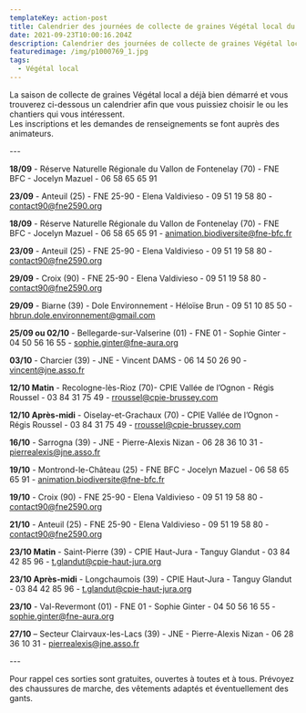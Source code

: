 ```yaml
---
templateKey: action-post
title: Calendrier des journées de collecte de graines Végétal local du réseau FNE BFC
date: 2021-09-23T10:00:16.204Z
description: Calendrier des journées de collecte de graines Végétal local du réseau FNE BFC
featuredimage: /img/p1000769_1.jpg
tags:
  - Végétal local
---
```

La saison de collecte de graines Végétal local a déjà bien démarré et vous trouverez ci-dessous un calendrier afin que vous puissiez choisir le ou les chantiers qui vous intéressent.\
Les inscriptions et les demandes de renseignements se font auprès des animateurs.

\---

**18/09** - Réserve Naturelle Régionale du Vallon de Fontenelay (70) - FNE BFC - Jocelyn Mazuel - 06 58 65 65 91

**23/09** - Anteuil (25) - FNE 25-90 - Elena Valdivieso - 09 51 19 58 80 - contact90@fne2590.org

**18/09** - Réserve Naturelle Régionale du Vallon de Fontenelay (70) - FNE BFC - Jocelyn Mazuel - 06 58 65 65 91 - animation.biodiversite@fne-bfc.fr

**23/09** - Anteuil (25) - FNE 25-90 - Elena Valdivieso - 09 51 19 58 80 - contact90@fne2590.org

**29/09** - Croix (90) - FNE 25-90 - Elena Valdivieso - 09 51 19 58 80 - contact90@fne2590.org

**29/09** - Biarne (39) - Dole Environnement - Héloïse Brun - 09 51 10 85 50 - hbrun.dole.environnement@gmail.com

**25/09 ou 02/10** - Bellegarde-sur-Valserine (01) - FNE 01 - Sophie Ginter - 04 50 56 16 55 - sophie.ginter@fne-aura.org

**03/10** - Charcier (39) - JNE - Vincent DAMS - 06 14 50 26 90 - vincent@jne.asso.fr

**12/10 Matin** - Recologne-lès-Rioz (70)- CPIE Vallée de l’Ognon - Régis Roussel - 03 84 31 75 49 - rroussel@cpie-brussey.com

**12/10 Après-midi** - Oiselay-et-Grachaux (70) - CPIE Vallée de l’Ognon - Régis Roussel - 03 84 31 75 49 - rroussel@cpie-brussey.com

**16/10** - Sarrogna (39) - JNE - Pierre-Alexis Nizan - 06 28 36 10 31 - pierrealexis@jne.asso.fr

**19/10** - Montrond-le-Château (25) - FNE BFC - Jocelyn Mazuel - 06 58 65 65 91 - animation.biodiversite@fne-bfc.fr

**19/10** - Croix (90) - FNE 25-90 - Elena Valdivieso - 09 51 19 58 80 - contact90@fne2590.org

**21/10** - Anteuil (25) - FNE 25-90 - Elena Valdivieso - 09 51 19 58 80 - contact90@fne2590.org

**23/10 Matin** - Saint-Pierre (39) - CPIE Haut-Jura - Tanguy Glandut - 03 84 42 85 96 - t.glandut@cpie-haut-jura.org

**23/10 Après-midi** - Longchaumois (39) - CPIE Haut-Jura - Tanguy Glandut - 03 84 42 85 96 - t.glandut@cpie-haut-jura.org

**23/10** - Val-Revermont (01) - FNE 01 - Sophie Ginter - 04 50 56 16 55 - sophie.ginter@fne-aura.org

**27/10** – Secteur Clairvaux-les-Lacs (39) - JNE - Pierre-Alexis Nizan - 06 28 36 10 31 - pierrealexis@jne.asso.fr

\---

Pour rappel ces sorties sont gratuites, ouvertes à toutes et à tous. Prévoyez des chaussures de marche, des vêtements adaptés et éventuellement des gants.